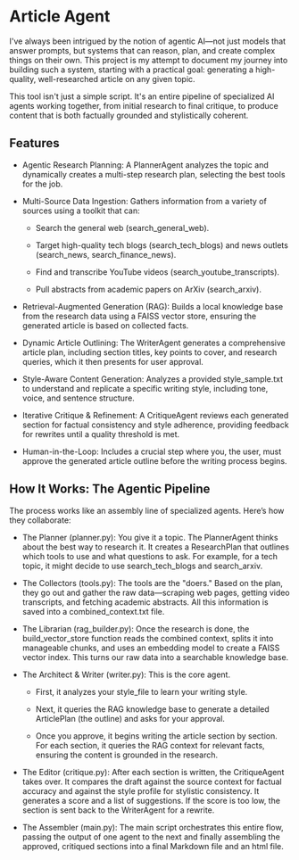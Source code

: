 # Article Agent

I've always been intrigued by the notion of agentic AI—not just models that answer prompts, but systems that can reason, plan, and create complex things on their own. This project is my attempt to document my journey into building such a system, starting with a practical goal: generating a high-quality, well-researched article on any given topic.

This tool isn't just a simple script. It's an entire pipeline of specialized AI agents working together, from initial research to final critique, to produce content that is both factually grounded and stylistically coherent.

## Features

- Agentic Research Planning: A PlannerAgent analyzes the topic and dynamically creates a multi-step research plan, selecting the best tools for the job.

- Multi-Source Data Ingestion: Gathers information from a variety of sources using a toolkit that can:

    - Search the general web (search_general_web).

    - Target high-quality tech blogs (search_tech_blogs) and news outlets (search_news, search_finance_news).

    - Find and transcribe YouTube videos (search_youtube_transcripts).

    - Pull abstracts from academic papers on ArXiv (search_arxiv).

- Retrieval-Augmented Generation (RAG): Builds a local knowledge base from the research data using a FAISS vector store, ensuring the generated article is based on collected facts.

- Dynamic Article Outlining: The WriterAgent generates a comprehensive article plan, including section titles, key points to cover, and research queries, which it then presents for user approval.

- Style-Aware Content Generation: Analyzes a provided style_sample.txt to understand and replicate a specific writing style, including tone, voice, and sentence structure.

- Iterative Critique & Refinement: A CritiqueAgent reviews each generated section for factual consistency and style adherence, providing feedback for rewrites until a quality threshold is met.

- Human-in-the-Loop: Includes a crucial step where you, the user, must approve the generated article outline before the writing process begins.

## How It Works: The Agentic Pipeline

The process works like an assembly line of specialized agents. Here’s how they collaborate:

- The Planner (planner.py): You give it a topic. The PlannerAgent thinks about the best way to research it. It creates a ResearchPlan that outlines which tools to use and what questions to ask. For example, for a tech topic, it might decide to use search_tech_blogs and search_arxiv.

- The Collectors (tools.py): The tools are the "doers." Based on the plan, they go out and gather the raw data—scraping web pages, getting video transcripts, and fetching academic abstracts. All this information is saved into a combined_context.txt file.

- The Librarian (rag_builder.py): Once the research is done, the build_vector_store function reads the combined context, splits it into manageable chunks, and uses an embedding model to create a FAISS vector index. This turns our raw data into a searchable knowledge base.

- The Architect & Writer (writer.py): This is the core agent.

    - First, it analyzes your style_file to learn your writing style.

    - Next, it queries the RAG knowledge base to generate a detailed ArticlePlan (the outline) and asks for your approval.

    - Once you approve, it begins writing the article section by section. For each section, it queries the RAG context for relevant facts, ensuring the content is grounded in the research.

- The Editor (critique.py): After each section is written, the CritiqueAgent takes over. It compares the draft against the source context for factual accuracy and against the style profile for stylistic consistency. It generates a score and a list of suggestions. If the score is too low, the section is sent back to the WriterAgent for a rewrite.

- The Assembler (main.py): The main script orchestrates this entire flow, passing the output of one agent to the next and finally assembling the approved, critiqued sections into a final Markdown file and an html file.